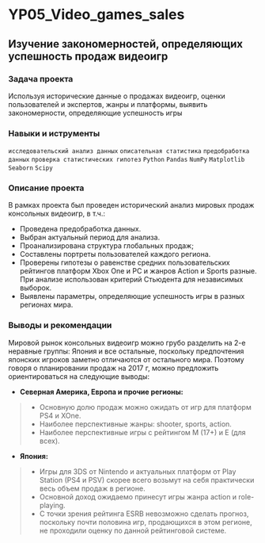 # YP05_Video_games_sales
## Изучение закономерностей, определяющих успешность продаж видеоигр
### Задача проекта
Используя исторические данные о продажах видеоигр, оценки пользователей и экспертов, жанры и платформы, выявить закономерности, определяющие успешность игры
### Навыки и иструменты
`исследовательский анализ данных` `описательная статистика` `предобработка данных` `проверка статистических гипотез` `Python` `Pandas` `NumPy` `Matplotlib` `Seaborn` `Scipy`
### Описание проекта
В рамках проекта был проведен исторический анализ мировых продаж консольных видеоигр, в т.ч.:
- Проведена предобработка данных.
- Выбран актуальный период для анализа.
- Проанализирована структура глобальных продаж;
- Составлены портреты пользователей каждого региона.
- Проверены гипотезы о равенстве средних пользовательских рейтингов платформ Xbox One и PC и жанров Action и Sports разные. При анализе использован критерий Стьюдента для независимых выборок.
- Выявлены параметры, определяющие успешность игры в разных регионах мира. 
### Выводы и рекомендации
Мировой рынок консольных видеоигр можно грубо разделить на 2-е неравные группы: Япония и все остальные, поскольку предпочтения японских игроков заметно отличаются от остального мира.
Поэтому говоря о планировании продаж на 2017 г, можно предложить ориентироваться на следующие выводы:
- **Северная Америка, Европа и прочие регионы:** 
>- Основную долю продаж можно ожидать от игр для платформ PS4 и XOne.
>- Наиболее перспективные жанры: shooter, sports, action.
>- Наиболее перспективные игры с рейтингом М (17+) и Е (для всех).
- **Япония:**
>- Игры для 3DS от Nintendo и актуальных платформ от Play Station (PS4 и PSV) скорее всего возьмут на себя практически весь объем продаж в регионе.
>- Основной доход ожидаемо принесут игры жанра action и role-playing.
>- С точки зрения рейтинга ESRB невозможно сделать прогноз, поскольку почти половина игр, продающихся в этом регионе, не проходили оценку по данной рейтинговой системе.
